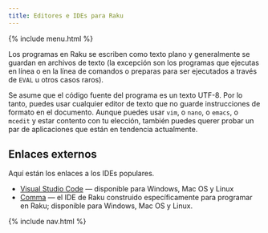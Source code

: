 ```yaml
---
title: Editores e IDEs para Raku
---
```


{% include menu.html %}

Los programas en Raku se escriben como texto plano y generalmente se guardan en archivos de texto (la excepción son los programas que ejecutas en línea o en la línea de comandos o preparas para ser ejecutados a través de `EVAL` u otros casos raros).

Se asume que el código fuente del programa es un texto UTF-8. Por lo tanto, puedes usar cualquier editor de texto que no guarde instrucciones de formato en el documento. Aunque puedes usar `vim`, o `nano`, o `emacs`, o `mcedit` y estar contento con tu elección, también puedes querer probar un par de aplicaciones que están en tendencia actualmente.

## Enlaces externos

Aquí están los enlaces a los IDEs populares.

* [Visual Studio Code](https://code.visualstudio.com/) — disponible para Windows, Mac OS y Linux
* [Comma](https://commaide.com) — el IDE de Raku construido específicamente para programar en Raku; disponible para Windows, Mac OS y Linux.

{% include nav.html %}